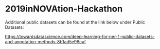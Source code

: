# 2019inNOVAtion-Hackathon

Additional public datasets can be found at the link below under Public Datasets:

https://towardsdatascience.com/deep-learning-for-ner-1-public-datasets-and-annotation-methods-8b1ad5e98caf

